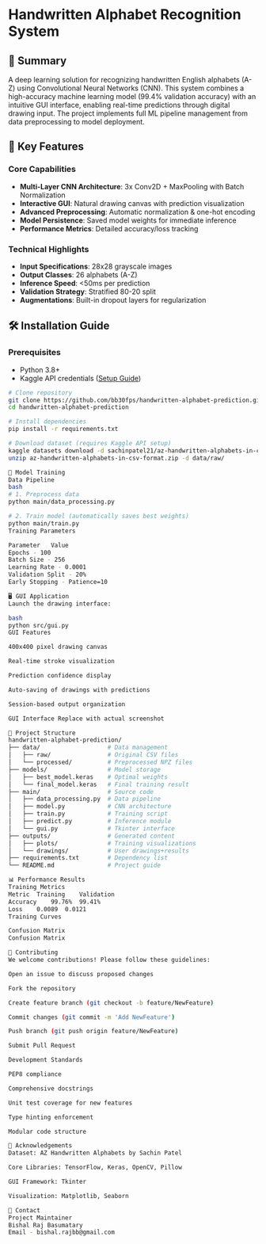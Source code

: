 # Handwritten Alphabet Recognition System

## 📌 Summary
A deep learning solution for recognizing handwritten English alphabets (A-Z) using Convolutional Neural Networks (CNN). This system combines a high-accuracy machine learning model (99.4% validation accuracy) with an intuitive GUI interface, enabling real-time predictions through digital drawing input. The project implements full ML pipeline management from data preprocessing to model deployment.

## 🚀 Key Features
### Core Capabilities
- **Multi-Layer CNN Architecture**: 3x Conv2D + MaxPooling with Batch Normalization
- **Interactive GUI**: Natural drawing canvas with prediction visualization
- **Advanced Preprocessing**: Automatic normalization & one-hot encoding
- **Model Persistence**: Saved model weights for immediate inference
- **Performance Metrics**: Detailed accuracy/loss tracking

### Technical Highlights
- **Input Specifications**: 28x28 grayscale images
- **Output Classes**: 26 alphabets (A-Z)
- **Inference Speed**: <50ms per prediction
- **Validation Strategy**: Stratified 80-20 split
- **Augmentations**: Built-in dropout layers for regularization

## 🛠 Installation Guide

### Prerequisites
- Python 3.8+ 
- Kaggle API credentials ([Setup Guide](https://github.com/Kaggle/kaggle-api))

```bash
# Clone repository
git clone https://github.com/bb30fps/handwritten-alphabet-prediction.git
cd handwritten-alphabet-prediction

# Install dependencies
pip install -r requirements.txt

# Download dataset (requires Kaggle API setup)
kaggle datasets download -d sachinpatel21/az-handwritten-alphabets-in-csv-format
unzip az-handwritten-alphabets-in-csv-format.zip -d data/raw/

🧠 Model Training
Data Pipeline
bash
# 1. Preprocess data
python main/data_processing.py

# 2. Train model (automatically saves best weights)
python main/train.py
Training Parameters

Parameter	Value
Epochs - 100
Batch Size - 256
Learning Rate - 0.0001
Validation Split - 20%
Early Stopping - Patience=10

🖥️ GUI Application
Launch the drawing interface:

bash
python src/gui.py
GUI Features

400x400 pixel drawing canvas

Real-time stroke visualization

Prediction confidence display

Auto-saving of drawings with predictions

Session-based output organization

GUI Interface Replace with actual screenshot

📂 Project Structure
handwritten-alphabet-prediction/
├── data/                   # Data management
│   ├── raw/                # Original CSV files
│   └── processed/          # Preprocessed NPZ files
├── models/                 # Model storage
│   ├── best_model.keras    # Optimal weights
│   └── final_model.keras   # Final training result
├── main/                   # Source code
│   ├── data_processing.py  # Data pipeline
│   ├── model.py            # CNN architecture
│   ├── train.py            # Training script
│   ├── predict.py          # Inference module
│   └── gui.py              # Tkinter interface
├── outputs/                # Generated content
│   ├── plots/              # Training visualizations
│   └── drawings/           # User drawings+results
├── requirements.txt        # Dependency list
└── README.md               # Project guide

📊 Performance Results
Training Metrics
Metric	Training	Validation
Accuracy	99.76%	99.41%
Loss	0.0089	0.0121
Training Curves

Confusion Matrix
Confusion Matrix

🤝 Contributing
We welcome contributions! Please follow these guidelines:

Open an issue to discuss proposed changes

Fork the repository

Create feature branch (git checkout -b feature/NewFeature)

Commit changes (git commit -m 'Add NewFeature')

Push branch (git push origin feature/NewFeature)

Submit Pull Request

Development Standards

PEP8 compliance

Comprehensive docstrings

Unit test coverage for new features

Type hinting enforcement

Modular code structure

🙏 Acknowledgements
Dataset: AZ Handwritten Alphabets by Sachin Patel

Core Libraries: TensorFlow, Keras, OpenCV, Pillow

GUI Framework: Tkinter

Visualization: Matplotlib, Seaborn

📧 Contact
Project Maintainer
Bishal Raj Basumatary
Email - bishal.rajbb@gmail.com
